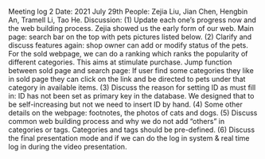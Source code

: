Meeting log 2
Date: 2021 July 29th 
People: Zejia Liu, Jian Chen, Hengbin An, Tramell Li, Tao He.
Discussion:
(1)	Update each one’s progress now and the web building process. Zejia showed us the early form of our web. Main page: search bar on the top with pets pictures listed below.
(2)	Clarify and discuss features again: shop owner can add or modify status of the pets. 
For the sold webpage, we can do a ranking which ranks the popularity of different categories. This aims at stimulate purchase. 
Jump function between sold page and search page: If user find some categories they like in sold page they can click on the link and be directed to pets under that category in available items. 
(3)	Discuss the reason for setting ID as must fill in: ID has not been set as primary key in the database. We designed that to be self-increasing but not we need to insert ID by hand. 
(4)	Some other details on the webpage: footnotes, the photos of cats and dogs.
(5)	Discuss common web building process and why we do not add “others” in categories or tags. Categories and tags should be pre-defined.
(6)	Discuss the final presentation mode and if we can do the log in system & real time log in during the video presentation. 

